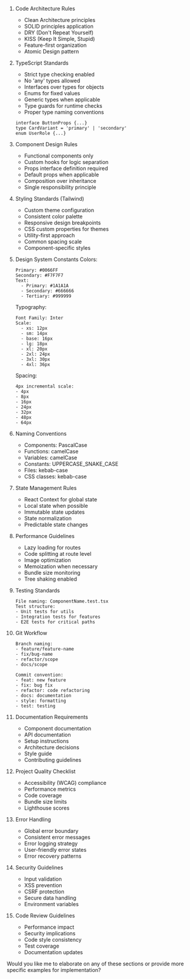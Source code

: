 
1. Code Architecture Rules
   - Clean Architecture principles
   - SOLID principles application
   - DRY (Don't Repeat Yourself)
   - KISS (Keep It Simple, Stupid)
   - Feature-first organization
   - Atomic Design pattern

2. TypeScript Standards
   - Strict type checking enabled
   - No 'any' types allowed
   - Interfaces over types for objects
   - Enums for fixed values
   - Generic types when applicable
   - Type guards for runtime checks
   - Proper type naming conventions
   ```
   interface ButtonProps {...}
   type CardVariant = 'primary' | 'secondary'
   enum UserRole {...}
   ```

3. Component Design Rules
   - Functional components only
   - Custom hooks for logic separation
   - Props interface definition required
   - Default props when applicable
   - Composition over inheritance
   - Single responsibility principle

4. Styling Standards (Tailwind)
   - Custom theme configuration
   - Consistent color palette
   - Responsive design breakpoints
   - CSS custom properties for themes
   - Utility-first approach
   - Common spacing scale
   - Component-specific styles

5. Design System Constants
   Colors:
   ```
   Primary: #0066FF
   Secondary: #F7F7F7
   Text: 
     - Primary: #1A1A1A
     - Secondary: #666666
     - Tertiary: #999999
   ```

   Typography:
   ```
   Font Family: Inter
   Scale:
     - xs: 12px
     - sm: 14px
     - base: 16px
     - lg: 18px
     - xl: 20px
     - 2xl: 24px
     - 3xl: 30px
     - 4xl: 36px
   ```

   Spacing:
   ```
   4px incremental scale:
   - 4px
   - 8px
   - 16px
   - 24px
   - 32px
   - 48px
   - 64px
   ```

6. Naming Conventions
   - Components: PascalCase
   - Functions: camelCase
   - Variables: camelCase
   - Constants: UPPERCASE_SNAKE_CASE
   - Files: kebab-case
   - CSS classes: kebab-case

7. State Management Rules
   - React Context for global state
   - Local state when possible
   - Immutable state updates
   - State normalization
   - Predictable state changes

8. Performance Guidelines
   - Lazy loading for routes
   - Code splitting at route level
   - Image optimization
   - Memoization when necessary
   - Bundle size monitoring
   - Tree shaking enabled

9. Testing Standards
   ```
   File naming: ComponentName.test.tsx
   Test structure:
   - Unit tests for utils
   - Integration tests for features
   - E2E tests for critical paths
   ```

10. Git Workflow
    ```
    Branch naming:
    - feature/feature-name
    - fix/bug-name
    - refactor/scope
    - docs/scope

    Commit convention:
    - feat: new feature
    - fix: bug fix
    - refactor: code refactoring
    - docs: documentation
    - style: formatting
    - test: testing
    ```

11. Documentation Requirements
    - Component documentation
    - API documentation
    - Setup instructions
    - Architecture decisions
    - Style guide
    - Contributing guidelines

12. Project Quality Checklist
    - Accessibility (WCAG) compliance
    - Performance metrics
    - Code coverage
    - Bundle size limits
    - Lighthouse scores

13. Error Handling
    - Global error boundary
    - Consistent error messages
    - Error logging strategy
    - User-friendly error states
    - Error recovery patterns

14. Security Guidelines
    - Input validation
    - XSS prevention
    - CSRF protection
    - Secure data handling
    - Environment variables

15. Code Review Guidelines
    - Performance impact
    - Security implications
    - Code style consistency
    - Test coverage
    - Documentation updates

Would you like me to elaborate on any of these sections or provide more specific examples for implementation?